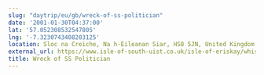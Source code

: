 ```yaml
---
slug: "daytrip/eu/gb/wreck-of-ss-politician"
date: '2001-01-30T04:37:00'
lat: '57.052308532547805'
lng: '-7.3230743408203125'
location: Sloc na Creiche, Na h-Eileanan Siar, HS8 5JN, United Kingdom
external_url: https://www.isle-of-south-uist.co.uk/isle-of-eriskay/whisky-galore-and-the-ss-politician/
title: Wreck of SS Politician
---
```



